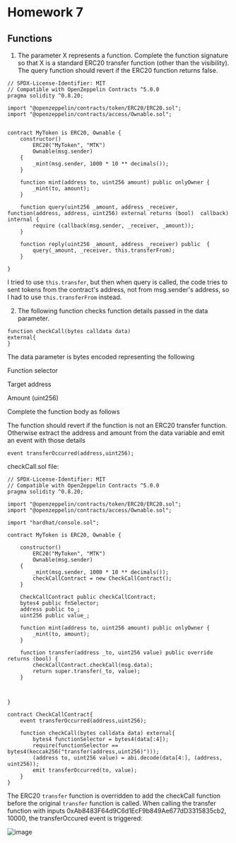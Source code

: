 # Homework 7
## Functions

1. The parameter X represents a function. Complete the function signature so that X is a standard ERC20 transfer function (other than the visibility). The query function should revert if the ERC20 function returns false.
  
  ```
  // SPDX-License-Identifier: MIT
  // Compatible with OpenZeppelin Contracts ^5.0.0
  pragma solidity ^0.8.20;
  
  import "@openzeppelin/contracts/token/ERC20/ERC20.sol";
  import "@openzeppelin/contracts/access/Ownable.sol";
  
  
  contract MyToken is ERC20, Ownable {
      constructor()
          ERC20("MyToken", "MTK")
          Ownable(msg.sender)
      {
          _mint(msg.sender, 1000 * 10 ** decimals());
      }
  
      function mint(address to, uint256 amount) public onlyOwner {
          _mint(to, amount);
      }
  
      function query(uint256 _amount, address _receiver, function(address, address, uint256) external returns (bool)  callback) internal {
          require (callback(msg.sender, _receiver, _amount));
      }
  
      function reply(uint256 _amount, address _receiver) public  {
          query(_amount, _receiver, this.transferFrom);
      }
  
  }
  ```

  I tried to use `this.transfer`, but then when query is called, the code tries to sent tokens from the contract's address, not from msg.sender's address, so I had to use `this.transferFrom` instead.

2. The following function checks function details passed in the data parameter. 
  ```
  function checkCall(bytes calldata data)
  external{
  }
  ```
  The data parameter is bytes encoded  representing the following
  
  Function selector
  
  Target address
  
  Amount (uint256)
  
  Complete the function body as follows
  
  The function should revert if the function is not
  an ERC20 transfer function.
  Otherwise extract the address and amount from  the data variable and emit an event with those  details

  ```
  event transferOccurred(address,uint256);
  ```

  checkCall.sol file:

  ```
  // SPDX-License-Identifier: MIT
  // Compatible with OpenZeppelin Contracts ^5.0.0
  pragma solidity ^0.8.20;
  
  import "@openzeppelin/contracts/token/ERC20/ERC20.sol";
  import "@openzeppelin/contracts/access/Ownable.sol";
  
  import "hardhat/console.sol";
  
  contract MyToken is ERC20, Ownable {
  
      constructor()
          ERC20("MyToken", "MTK")
          Ownable(msg.sender)
      {
          _mint(msg.sender, 1000 * 10 ** decimals());
          checkCallContract = new CheckCallContract();
      }
  
      CheckCallContract public checkCallContract;
      bytes4 public fnSelector;
      address public to_;
      uint256 public value_;
  
      function mint(address to, uint256 amount) public onlyOwner {
          _mint(to, amount);
      }
  
      function transfer(address _to, uint256 value) public override returns (bool) {
          checkCallContract.checkCall(msg.data);
          return super.transfer(_to, value);
      }
  
  
  
  }
  
  contract CheckCallContract{
      event transferOccurred(address,uint256);
  
      function checkCall(bytes calldata data) external{
          bytes4 functionSelector = bytes4(data[:4]);
          require(functionSelector == bytes4(keccak256("transfer(address,uint256)")));  
          (address to, uint256 value) = abi.decode(data[4:], (address, uint256)); 
          emit transferOccurred(to, value);
      }
  }
  ```

The ERC20 `transfer` function is overridden to add the checkCall function before the original `transfer` function is called.
When calling the transfer function with inputs 0xAb8483F64d9C6d1EcF9b849Ae677dD3315835cb2, 10000, 
the transferOccured event is triggered:

![image](https://github.com/BigBangInfinity/Encode_ExpertSolidityBootcamp_Homework/assets/37957341/916fe220-19b5-46f7-a683-9d515a451cc4)
